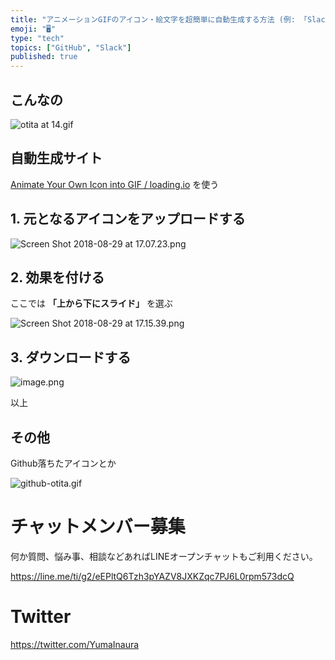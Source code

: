 ```yaml
---
title: "アニメーションGIFのアイコン・絵文字を超簡単に自動生成する方法 (例: 「Slack落ちたアイコン」)"
emoji: "🖥"
type: "tech"
topics: ["GitHub", "Slack"]
published: true
---
```



## こんなの

![otita at 14.gif](https://qiita-image-store.s3.amazonaws.com/0/89618/41bffe39-95bf-9bc5-f518-4030e19543cf.gif)

## 自動生成サイト

[Animate Your Own Icon into GIF / loading.io](https://loading.io/animation/icon) を使う


## 1. 元となるアイコンをアップロードする

![Screen Shot 2018-08-29 at 17.07.23.png](https://qiita-image-store.s3.amazonaws.com/0/89618/0a946bdc-806f-55b6-777d-77f7aa4c81c1.png)

## 2. 効果を付ける

ここでは **「上から下にスライド」** を選ぶ

![Screen Shot 2018-08-29 at 17.15.39.png](https://qiita-image-store.s3.amazonaws.com/0/89618/9ab034fa-3a29-2ee8-26e3-f9ab47f863b5.png)

## 3. ダウンロードする

![image.png](https://qiita-image-store.s3.amazonaws.com/0/89618/aa8b4f66-4fd8-e661-f56e-49d02065f4d5.png)

以上

## その他

Github落ちたアイコンとか

![github-otita.gif](https://qiita-image-store.s3.amazonaws.com/0/89618/84217a6e-f442-9ce6-295c-385aef41b1cd.gif)












<!-- Update From Qiita API -->

# チャットメンバー募集


何か質問、悩み事、相談などあればLINEオープンチャットもご利用ください。

https://line.me/ti/g2/eEPltQ6Tzh3pYAZV8JXKZqc7PJ6L0rpm573dcQ





# Twitter


https://twitter.com/YumaInaura


<!-- Update From Qiita API -->


